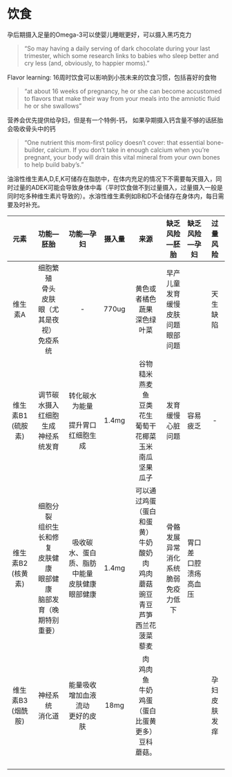 # 饮食

孕后期摄入足量的Omega-3可以使婴儿睡眠更好，可以摄入黑巧克力

> “So may having a daily serving of dark chocolate during your last trimester, which some research links to babies who sleep better and cry less (and, obviously, to happier moms).”

Flavor learning: 16周时饮食可以影响到小孩未来的饮食习惯，包括喜好的食物

> “at about 16 weeks of pregnancy, he or she can become accustomed to flavors that make their way from your meals into the amniotic fluid he or she swallows”

营养会优先提供给孕妇，但是有一个特例-钙， 如果孕期摄入钙含量不够的话胚胎会吸收骨头中的钙

> “One nutrient this mom-first policy doesn’t cover: that essential bone-builder, calcium. If you don’t take in enough calcium when you’re pregnant, your body will drain this vital mineral from your own bones to help build baby’s.”

油溶性维生素A,D,E,K可储存在脂肪中，在体内充足的情况下不需要每天摄入，同时过量的ADEK可能会导致身体中毒（平时饮食做不到过量摄入，过量摄入一般是同时吃多种维生素片导致的）。水溶性维生素例如B和D不会储存在身体内，每日需要及时补充。

|       元素        |                          功能—胚胎                           |                        功能—孕妇                         | 摄入量 |                             来源                             |                   缺乏风险—胚胎                    | 缺乏风险—孕妇                    |   过量风险   |
| :---------------: | :----------------------------------------------------------: | :------------------------------------------------------: | :----: | :----------------------------------------------------------: | :------------------------------------------------: | -------------------------------- | :----------: |
|      维生素A      | 细胞繁殖<br />骨头<br />皮肤<br />眼（尤其是夜视）<br />免疫系统 |                            -                             | 770ug  |               黄色或者橘色蔬果<br />深色绿叶菜               | 早产<br />儿童发育缓慢<br />皮肤问题<br />眼部问题 |                                  |   天生缺陷   |
| 维生素B1 (硫胺素) |        调节碳水摄入<br />红细胞生成<br />神经系统发育        |    转化碳水为能量<br /><br />提升胃口<br />红细胞生成    | 1.4mg  | 谷物<br />糙米<br />燕麦<br />鱼<br />豆类<br />花生<br />葡萄干<br />花椰菜<br />玉米<br />南瓜<br />坚果<br />瓜子 |               发育缓慢<br />心脏问题               | 容易疲乏                         |      -       |
| 维生素B2 (核黄素) | 细胞分裂<br />组织生长和修复<br />皮肤健康<br />眼部健康<br />脑部发育（晚期特别重要） | 吸收碳水、蛋白质、脂肪中能量<br />皮肤健康<br />眼部健康 | 1.4mg  | 可以通过鸡蛋（蛋白和蛋黄）<br />牛奶<br />酸奶<br />肉<br />鸡肉<br />蘑菇<br />豌豆<br />青豆<br />芦笋<br />西兰花<br />菠菜<br />藜麦 |   骨骼发展异常<br />消化系统脆弱<br />免疫力低下   | 胃口差<br />口腔溃疡<br />高血压 |              |
| 维生素B3 (烟酰胺) |                     神经系统<br />消化道                     |        能量吸收<br />增加血液流动<br />更好的皮肤        |  18mg  | 肉<br />鸡肉<br />鱼<br />牛奶<br />鸡蛋（蛋白比蛋黄更多）<br />豆科<br />蘑菇。 |                                                    |                                  | 孕妇皮肤发痒 |
|                   |                                                              |                                                          |        |                                                              |                                                    |                                  |              |
|                   |                                                              |                                                          |        |                                                              |                                                    |                                  |              |
|                   |                                                              |                                                          |        |                                                              |                                                    |                                  |              |
|                   |                                                              |                                                          |        |                                                              |                                                    |                                  |              |

